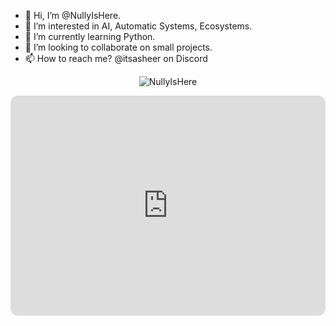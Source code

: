 - 👋 Hi, I’m @NullyIsHere.
- 👀 I’m interested in AI, Automatic Systems, Ecosystems.
- 🌱 I’m currently learning Python.
- 💞️ I’m looking to collaborate on small projects.
- 📫 How to reach me? @itsasheer on Discord

<p align="center"> <img src="https://github-stats-nullyisheres-projects.vercel.app/api?username=NullyIsHere&show_icons=true&theme=gotham" alt="NullyIsHere" /></p>

<iframe style="border-radius:12px" src="https://open.spotify.com/embed/playlist/4pJWoKRKIaeprXy3kWY6CG?utm_source=generator" width="100%" height="352" frameborder="0" allowfullscreen="" allow="autoplay; clipboard-write; encrypted-media; fullscreen; picture-in-picture" loading="lazy"></iframe>
